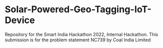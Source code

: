 # Solar-Powered-Geo-Tagging-IoT-Device
Repository for the Smart India Hackathon 2022, Internal Hackathon. This submission is for the problem statement NC739 by Coal India Limited
